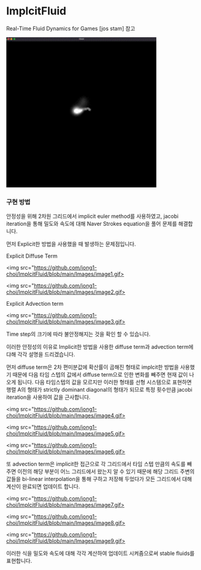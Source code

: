 # ImplcitFluid

 Real-Time Fluid Dynamics for Games [jos stam] 참고
 
 
<img src="https://github.com/jong1-choi/ImplcitFluid/blob/main/Images/demo.gif" width="400" height="400">

### 구현 방법
안정성을 위해 2차원 그리드에서 implicit euler method를 사용하였고, jacobi iteration을 통해 밀도와 속도에 대해 Naver Strokes equation을 풀어 문제를 해결합니다.

먼저 Explicit한 방법을 사용했을 때 발생하는 문제점입니다.

Explicit Diffuse Term

<img src="https://github.com/jong1-choi/ImplcitFluid/blob/main/Images/image1.gif>

<img src="https://github.com/jong1-choi/ImplcitFluid/blob/main/Images/image2.gif>

Explicit Advection term

<img src="https://github.com/jong1-choi/ImplcitFluid/blob/main/Images/image3.gif>

Time step의 크기에 따라 불안정해지는 것을 확인 할 수 있습니다.

이러한 안정성의 이유로 Implicit한 방법을 사용한 diffuse term과 advection term에 댜해 각각 설명을 드리겠습니다.

먼저 diffuse term은 2차 편미분값에 확산률이 곱해진 형태로 implcit한 방법을 사용했기 때문에 다음 타임 스텝의 값에서 diffuse term으로 인한 변화를 빼주면 현재 값이 나오게 됩니다. 다음 타임스텝의 값을 모르지만 이러한 형태를 선형 시스템으로 표현하면 행렬 A의 형태가 strictly dominant diagonal의 형태가 되므로 특정 횟수만큼 jacobi iteration을 사용하여 값을 근사합니다.

<img src="https://github.com/jong1-choi/ImplcitFluid/blob/main/Images/image4.gif>

<img src="https://github.com/jong1-choi/ImplcitFluid/blob/main/Images/image5.gif>

<img src="https://github.com/jong1-choi/ImplcitFluid/blob/main/Images/image6.gif>

또 advection term은 implicit한 접근으로 각 그리드에서 타임 스텝 만큼의 속도를 빼주면 이전의 해당 부분이 어느 그리드에서 왔는지 알 수 있기 때문에 해당 그리드 주변의 값들을 bi-linear interpolation을 통해 구하고 저장해 두었다가 모든 그리드에서 대해 계산이 완료되면 업데이트 합니다.

<img src="https://github.com/jong1-choi/ImplcitFluid/blob/main/Images/image7.gif>

<img src="https://github.com/jong1-choi/ImplcitFluid/blob/main/Images/image8.gif>

<img src="https://github.com/jong1-choi/ImplcitFluid/blob/main/Images/image9.gif>

이러한 식을 밀도와 속도에 대해 각각 계산하여 업데이트 시켜줌으로써 stable fluids를 표현합니다.

